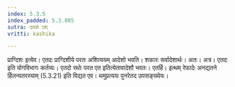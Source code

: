 ```yaml
---
index: 5.3.5
index_padded: 5.3.005
sutra: एतदो ऽश्
vritti: kashika

---
```

प्राग्दिशः इत्येव। एतदः प्राग्दिशीये परतः अशित्ययम् आदेशो भवति। शकारः सर्वादेशार्थः। अतः। अत्र। एतदः इति योगविभागः कर्तव्यः। एतदो रथोः परत एत इतित्येतावादेशौ भवतः। एतर्हि। इत्थम् रेफादेः अनद्यतने र्हिलन्यतरस्याम् (5.3.21) इति विद्यत एव। थमुप्रत्ययः पुनरेतद उपसङ्ख्येयः।